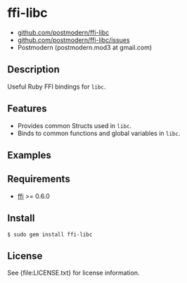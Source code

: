 # ffi-libc

* [github.com/postmodern/ffi-libc](http://github.com/postmodern/ffi-libc/)
* [github.com/postmodern/ffi-libc/issues](http://github.com/postmodern/ffi-libc/issues)
* Postmodern (postmodern.mod3 at gmail.com)

## Description

Useful Ruby FFI bindings for `libc`.

## Features

* Provides common Structs used in `libc`.
* Binds to common functions and global variables in `libc`.

## Examples

## Requirements

* [ffi](http://github.com/ffi/ffi) >= 0.6.0

## Install

    $ sudo gem install ffi-libc

## License

See {file:LICENSE.txt} for license information.

